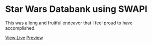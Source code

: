 # Star Wars Databank using SWAPI
This was a long and fruitful endeavor that I feel proud to have accomplished.

[View Live](https://swapi-wm.vercel.app)
[Preview](/public/images/preview.png)
